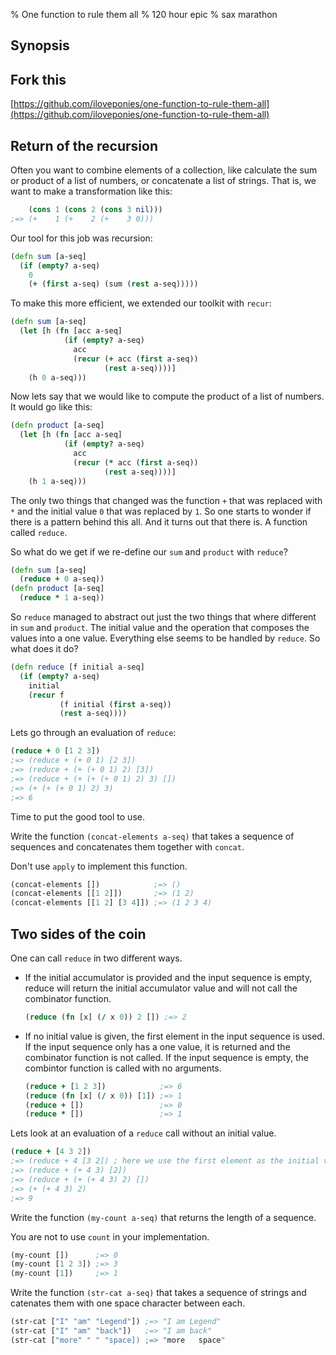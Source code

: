 % One function to rule them all
% 120 hour epic
% sax marathon

## Synopsis

## Fork this

[https://github.com/iloveponies/one-function-to-rule-them-all](https://github.com/iloveponies/one-function-to-rule-them-all)

## Return of the recursion

Often you want to combine elements of a collection, like calculate the sum or
product of a list of numbers, or concatenate a list of strings. That is, we
want to make a transformation like this:

~~~clojure
    (cons 1 (cons 2 (cons 3 nil)))
;=> (+    1 (+    2 (+    3 0)))
~~~

Our tool for this job was recursion:

~~~clojure
(defn sum [a-seq]
  (if (empty? a-seq)
    0
    (+ (first a-seq) (sum (rest a-seq)))))
~~~

To make this more efficient, we extended our toolkit with `recur`:

~~~clojure
(defn sum [a-seq]
  (let [h (fn [acc a-seq]
            (if (empty? a-seq)
              acc
              (recur (+ acc (first a-seq))
                     (rest a-seq))))]
    (h 0 a-seq)))
~~~

Now lets say that we would like to compute the product of a list of numbers.
It would go like this:

~~~clojure
(defn product [a-seq]
  (let [h (fn [acc a-seq]
            (if (empty? a-seq)
              acc
              (recur (* acc (first a-seq))
                     (rest a-seq))))]
    (h 1 a-seq)))
~~~

The only two things that changed was the function `+` that was replaced with
`*` and the initial value `0` that was replaced by `1`. So one starts to
wonder if there is a pattern behind this all. And it turns out that there is.
A function called `reduce`.

So what do we get if we re-define our `sum` and `product` with `reduce`?

~~~clojure
(defn sum [a-seq]
  (reduce + 0 a-seq))
(defn product [a-seq]
  (reduce * 1 a-seq))
~~~

So `reduce` managed to abstract out just the two things that where different
in `sum` and `product`. The initial value and the operation that composes the
values into a one value. Everything else seems to be handled by `reduce`. So
what does it do?

~~~clojure
(defn reduce [f initial a-seq]
  (if (empty? a-seq)
    initial
    (recur f
           (f initial (first a-seq))
           (rest a-seq))))
~~~

Lets go through an evaluation of `reduce`:

~~~clojure
(reduce + 0 [1 2 3])
;=> (reduce + (+ 0 1) [2 3])
;=> (reduce + (+ (+ 0 1) 2) [3])
;=> (reduce + (+ (+ (+ 0 1) 2) 3) [])
;=> (+ (+ (+ 0 1) 2) 3)
;=> 6
~~~

Time to put the good tool to use.

<exercise>

Write the function `(concat-elements a-seq)` that takes a sequence of
sequences and concatenates them together with `concat`.

Don't use `apply` to implement this function.

~~~clojure
(concat-elements [])            ;=> ()
(concat-elements [[1 2]])       ;=> (1 2)
(concat-elements [[1 2] [3 4]]) ;=> (1 2 3 4)
~~~

</exercise>

## Two sides of the coin

One can call `reduce` in two different ways.

- If the initial accumulator is provided and the input sequence is empty,
  reduce will return the initial accumulator value and will not call the
  combinator function.
  
    ~~~clojure
    (reduce (fn [x] (/ x 0)) 2 []) ;=> 2
    ~~~
    
- If no initial value is given, the first element in the input sequence is
  used. If the input sequence only has a one value, it is returned and the
  combinator function is not called. If the input sequence is empty, the
  combintor function is called with no arguments.
  
    ~~~clojure
    (reduce + [1 2 3])            ;=> 6
    (reduce (fn [x] (/ x 0)) [1]) ;=> 1
    (reduce + [])                 ;=> 0
    (reduce * [])                 ;=> 1
    ~~~

Lets look at an evaluation of a `reduce` call without an initial value.

~~~clojure
(reduce + [4 3 2])
;=> (reduce + 4 [3 2]) ; here we use the first element as the initial value
;=> (reduce + (+ 4 3) [2])
;=> (reduce + (+ (+ 4 3) 2) [])
;=> (+ (+ 4 3) 2)
;=> 9
~~~

<exercise>

Write the function `(my-count a-seq)` that returns the length of a sequence.

You are not to use `count` in your implementation.

~~~clojure
(my-count [])      ;=> 0
(my-count [1 2 3]) ;=> 3
(my-count [1])     ;=> 1
~~~

</exercise>

<exercise>

Write the function `(str-cat a-seq)` that takes a sequence of strings and
catenates them with one space character between each.

~~~clojure
(str-cat ["I" "am" "Legend"]) ;=> "I am Legend"
(str-cat ["I" "am" "back"])   ;=> "I am back"
(str-cat ["more" " " "space]) ;=> "more   space"
~~~

</exercise>
